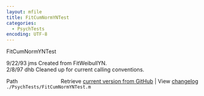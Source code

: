 ```yaml
---
layout: mfile
title: FitCumNormYNTest
categories:
  - PsychTests
encoding: UTF-8
---
```


FitCumNormYNTest  

9/22/93   jms  Created from FitWeibullYN.  
2/8/97    dhb  Cleaned up for current calling conventions.  


<div class="code_header" style="text-align:right;">
  <span style="float:left;">Path&nbsp;&nbsp;</span> <span class="counter">Retrieve <a href=
  "https://raw.github.com/Psychtoolbox-3/Psychtoolbox-3/beta/./PsychTests/FitCumNormYNTest.m">current version from GitHub</a> | View <a href=
  "https://github.com/Psychtoolbox-3/Psychtoolbox-3/commits/beta/./PsychTests/FitCumNormYNTest.m">changelog</a></span>
</div>
<div class="code">
  <code>./PsychTests/FitCumNormYNTest.m</code>
</div>
